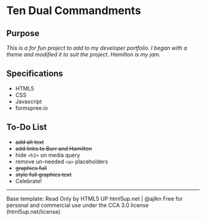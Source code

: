 
# Ten Dual Commandments

## Purpose
*This is a for fun project to add to my developer portfolio. 
I began with a theme and modified it to suit the project. 
Hamilton is my jam.*

## Specifications
- HTML5
- CSS
- Javascript
- formspree.io 


## To-Do List
- ~~add alt text~~
- ~~add links to Burr and Hamilton~~
- hide `<h2>` on media query
- remove un-needed `<a>` placeholders
- ~~graphics full~~
- ~~style full graphics text~~
- Celebrate!





---


Base template: Read Only by HTML5 UP
html5up.net | @ajlkn
Free for personal and commercial use under the CCA 3.0 license (html5up.net/license)